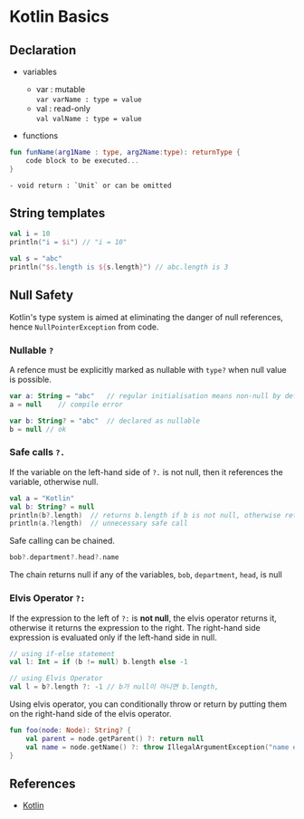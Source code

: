 # Kotlin Basics

## Declaration
* variables
    - var : mutable  
        `var varName : type = value`                 
    - val : read-only  
        `val valName : type = value`

* functions
```Kotlin
fun funName(arg1Name : type, arg2Name:type): returnType {
    code block to be executed...
}
```
    - void return : `Unit` or can be omitted 

## String templates
```kotlin
val i = 10
println("i = $i") // "i = 10"

val s = "abc"
println("$s.length is ${s.length}") // abc.length is 3
```

## Null Safety
Kotlin's type system is aimed at eliminating the danger of null references, hence `NullPointerException` from code. 

### Nullable `?`
A refence must be explicitly marked as nullable with `type?` when null value is possible.

```Kotlin
var a: String = "abc"   // regular initialisation means non-null by default
a = null    // compile error

var b: String? = "abc"  // declared as nullable
b = null // ok
```

### Safe calls `?.`
If the variable on the left-hand side of `?.` is not null, then it references the variable, otherwise null.
```Kotlin
val a = "Kotlin"
val b: String? = null
println(b?.length)  // returns b.length if b is not null, otherwise returns null
println(a.?length)  // unnecessary safe call
```

Safe calling can be chained.
```Kotlin
bob?.department?.head?.name
```
The chain returns null if any of the variables, `bob`, `department`, `head`, is null

### Elvis Operator `?:`
If the expression to the left of `?:` is **not null**, the elvis operator returns it, otherwise it returns the expression to the right. The right-hand side expression is evaluated only if the left-hand side in null.
```Kotlin
// using if-else statement
val l: Int = if (b != null) b.length else -1

// using Elvis Operator
val l = b?.length ?: -1 // b가 null이 아니면 b.length, 
```

Using elvis operator, you can conditionally throw or return by putting them on the right-hand side of the elvis operator.
```Kotlin
fun foo(node: Node): String? {
    val parent = node.getParent() ?: return null
    val name = node.getName() ?: throw IllegalArgumentException("name expected")
}
```


## References
- [Kotlin](https://kotlinlang.org/docs/reference/basic-syntax.html)
